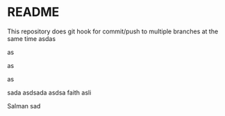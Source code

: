 # README

This repository does git hook for commit/push to multiple branches at the same time
asdas

as

as


as


sada
asdsada
asdsa
faith
asli


Salman
sad
